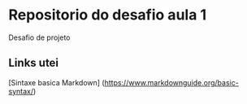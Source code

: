 # Repositorio do desafio aula 1
Desafio de projeto
## Links utei
[Sintaxe basica Markdown] (https://www.markdownguide.org/basic-syntax/)

